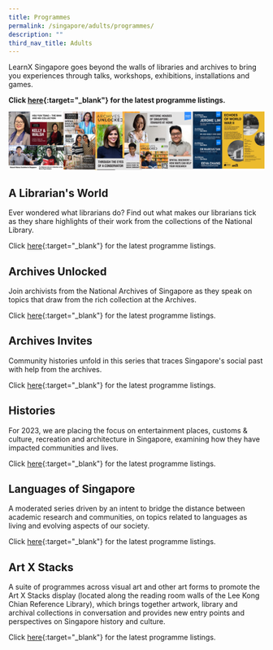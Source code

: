 ```yaml
---
title: Programmes
permalink: /singapore/adults/programmes/
description: ""
third_nav_title: Adults
---
```

<style type="text/css">
/* Links */
.content a { color: #322987; }
.content a:focus,
.content a:hover { color: #28216c; }

/* Button Outline */
.bp-button { padding-left: 1.5rem; padding-right: 1.5rem; }
.bp-button.is-primary-outline { border: 1px solid #322987; color: #322987; background-color: transparent; text-decoration: none; }
.bp-button.is-primary-outline:focus,
.bp-button.is-primary-outline:hover { border: 1px solid #322987; color: #cff2e8; background-color: #322987; text-decoration: none; }

/* Responsive Iframe */
.responsive-iframe { position: absolute; top: 0; left: 0; bottom: 0; right: 0; width: 100%; height: 100%; }
.responsive-iframe-container { position: relative; overflow: hidden; width: 100%; }
.responsive-iframe-container.ratio-16by9 { padding-top: 56.25%; }
.responsive-iframe-container.ratio-4by3 { padding-top: 75%; }
.responsive-iframe-container.ratio-3by2 { padding-top: 66.66%; }
.responsive-iframe-container.ratio-1by1 { padding-top: 100%; }

/* Click Box */
.clickbox { display: block; position: relative; width: 100%; padding-bottom: 56.25%; background-color: transparent; }
.clickbox span { padding: .5rem; }
.clickbox a { position: absolute; display: flex; width: 100%; height: 100%; align-items: center; justify-content: center; font-size: 1.25rem; text-align: center; text-decoration: none; text-transform: uppercase; }
.clickbox a:focus,
.clickbox a:hover { text-decoration: none; }

/* Mint Jade */
.clickbox.is-mint-jade { background-color: #dce5d3; color: #00b794; }
.clickbox.is-mint-jade a { color: #00b794; }
.clickbox.is-mint-jade a:focus,
.clickbox.is-mint-jade a:hover { background-color: #00b794; color: #dce5d3; } 
</style>

LearnX Singapore goes beyond the walls of libraries and archives to bring you experiences through talks, workshops, exhibitions, installations and games.

<b>Click [here](https://www.eventbrite.com/cc/learnx-singapore-67809){:target="_blank"} for the latest programme listings.</b>

![Alt text for image on Isomer site](/images/singapore/singapore/NLNAS%20Programmes.png)

## **A Librarian's World**
Ever wondered what librarians do? Find out what makes our librarians tick as they share highlights of their work from the collections of the National Library. 

Click [here](https://www.eventbrite.com/cc/learnx-singapore-67809){:target="_blank"} for the latest programme listings.

## **Archives Unlocked**
Join archivists from the National Archives of Singapore as they speak on topics that draw from the rich collection at the Archives. 

Click [here](https://www.eventbrite.com/cc/learnx-singapore-67809){:target="_blank"} for the latest programme listings.

## **Archives Invites**
Community histories unfold in this series that traces Singapore's social past with help from the archives.

Click [here](https://www.eventbrite.com/cc/learnx-singapore-67809){:target="_blank"} for the latest programme listings.

## **Histories**
For 2023, we are placing the focus on entertainment places, customs &amp; culture, recreation and architecture in Singapore, examining how they have impacted communities and lives.

Click [here](https://www.eventbrite.com/cc/learnx-singapore-67809){:target="_blank"} for the latest programme listings.

## **Languages of Singapore**
A moderated series driven by an intent to bridge the distance between academic research and communities, on topics related to languages as living and evolving aspects of our society.

Click [here](https://www.eventbrite.com/cc/learnx-singapore-67809){:target="_blank"} for the latest programme listings.

## **Art X Stacks**
A suite of programmes across visual art and other art forms to promote the Art X Stacks display (located along the reading room walls of the Lee Kong Chian Reference Library), which brings together artwork, library and archival collections in conversation and provides new entry points and perspectives on Singapore history and culture.

Click [here](https://www.eventbrite.com/cc/learnx-singapore-67809){:target="_blank"} for the latest programme listings.